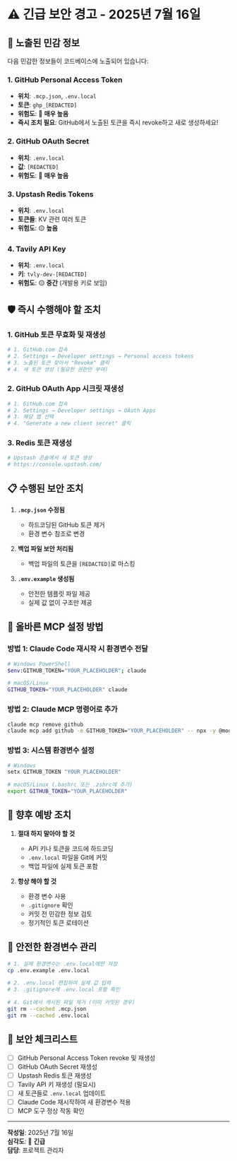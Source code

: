 # ⚠️ 긴급 보안 경고 - 2025년 7월 16일

## 🚨 노출된 민감 정보

다음 민감한 정보들이 코드베이스에 노출되어 있습니다:

### 1. GitHub Personal Access Token

- **위치**: `.mcp.json`, `.env.local`
- **토큰**: `ghp_[REDACTED]`
- **위험도**: 🔴 **매우 높음**
- **즉시 조치 필요**: GitHub에서 노출된 토큰을 즉시 revoke하고 새로 생성하세요!

### 2. GitHub OAuth Secret

- **위치**: `.env.local`
- **값**: `[REDACTED]`
- **위험도**: 🔴 **매우 높음**

### 3. Upstash Redis Tokens

- **위치**: `.env.local`
- **토큰들**: KV 관련 여러 토큰
- **위험도**: 🟡 **높음**

### 4. Tavily API Key

- **위치**: `.env.local`
- **키**: `tvly-dev-[REDACTED]`
- **위험도**: 🟡 **중간** (개발용 키로 보임)

## 🛡️ 즉시 수행해야 할 조치

### 1. GitHub 토큰 무효화 및 재생성

```bash
# 1. GitHub.com 접속
# 2. Settings → Developer settings → Personal access tokens
# 3. 노출된 토큰 찾아서 "Revoke" 클릭
# 4. 새 토큰 생성 (필요한 권한만 부여)
```

### 2. GitHub OAuth App 시크릿 재생성

```bash
# 1. GitHub.com 접속
# 2. Settings → Developer settings → OAuth Apps
# 3. 해당 앱 선택
# 4. "Generate a new client secret" 클릭
```

### 3. Redis 토큰 재생성

```bash
# Upstash 콘솔에서 새 토큰 생성
# https://console.upstash.com/
```

## 📋 수행된 보안 조치

1. **`.mcp.json` 수정됨**
   - 하드코딩된 GitHub 토큰 제거
   - 환경 변수 참조로 변경

2. **백업 파일 보안 처리됨**
   - 백업 파일의 토큰을 `[REDACTED]`로 마스킹

3. **`.env.example` 생성됨**
   - 안전한 템플릿 파일 제공
   - 실제 값 없이 구조만 제공

## 🔧 올바른 MCP 설정 방법

### 방법 1: Claude Code 재시작 시 환경변수 전달

```bash
# Windows PowerShell
$env:GITHUB_TOKEN="YOUR_PLACEHOLDER"; claude

# macOS/Linux
GITHUB_TOKEN="YOUR_PLACEHOLDER" claude
```

### 방법 2: Claude MCP 명령어로 추가

```bash
claude mcp remove github
claude mcp add github -e GITHUB_TOKEN="YOUR_PLACEHOLDER" -- npx -y @modelcontextprotocol/server-github
```

### 방법 3: 시스템 환경변수 설정

```bash
# Windows
setx GITHUB_TOKEN "YOUR_PLACEHOLDER"

# macOS/Linux (.bashrc 또는 .zshrc에 추가)
export GITHUB_TOKEN="YOUR_PLACEHOLDER"
```

## 🚫 향후 예방 조치

1. **절대 하지 말아야 할 것**
   - API 키나 토큰을 코드에 하드코딩
   - `.env.local` 파일을 Git에 커밋
   - 백업 파일에 실제 토큰 포함

2. **항상 해야 할 것**
   - 환경 변수 사용
   - `.gitignore` 확인
   - 커밋 전 민감한 정보 검토
   - 정기적인 토큰 로테이션

## 📁 안전한 환경변수 관리

```bash
# 1. 실제 환경변수는 .env.local에만 저장
cp .env.example .env.local

# 2. .env.local 편집하여 실제 값 입력
# 3. .gitignore에 .env.local 포함 확인

# 4. Git에서 캐시된 파일 제거 (이미 커밋된 경우)
git rm --cached .mcp.json
git rm --cached .env.local
```

## 🔐 보안 체크리스트

- [ ] GitHub Personal Access Token revoke 및 재생성
- [ ] GitHub OAuth Secret 재생성
- [ ] Upstash Redis 토큰 재생성
- [ ] Tavily API 키 재생성 (필요시)
- [ ] 새 토큰들로 `.env.local` 업데이트
- [ ] Claude Code 재시작하여 새 환경변수 적용
- [ ] MCP 도구 정상 작동 확인

---

**작성일**: 2025년 7월 16일  
**심각도**: 🔴 **긴급**  
**담당**: 프로젝트 관리자

